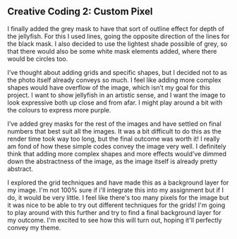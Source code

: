 ## Creative Coding 2: Custom Pixel
I finally added the grey mask to have that sort of outline effect for depth of the jellyfish. For this I used lines, going the opposite direction of the lines for the black mask. I also decided to use the lightest shade possible of grey, so that there would also be some white mask elements added, where there would be circles too.

I’ve thought about adding grids and specific shapes, but I decided not to as the photo itself already conveys so much. I feel like adding more complex shapes would have overflow of the image, which isn’t my goal for this project. I want to show jellyfish in an artistic sense, and I want the image to look expressive both up close and from afar. I might play around a bit with the colours to express more purple.

I’ve added grey masks for the rest of the images and have settled on final numbers that best suit all the images. It was a bit difficult to do this as the render time took way too long, but the final outcome was worth it! I really am fond of how these simple codes convey the image very well. I definitely think that adding more complex shapes and more effects would’ve dimmed down the abstractness of the image, as the image itself is already pretty abstract.

I explored the grid techniques and have made this as a background layer for my image. I'm not 100% sure if i'll integrate this into my assignment but if I do, it would be very little. I feel like there's too many pixels for the image but it was nice to be able to try out different techniques for the grids! I'm going to play around with this further and try to find a final background layer for my outcome. I'm excited to see how this will turn out, hoping it'll perfectly convey my theme.
